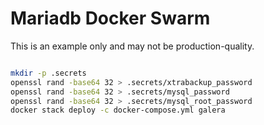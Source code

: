 Mariadb Docker Swarm
============

This is an example only and may not be production-quality.

```sh

mkdir -p .secrets
openssl rand -base64 32 > .secrets/xtrabackup_password
openssl rand -base64 32 > .secrets/mysql_password
openssl rand -base64 32 > .secrets/mysql_root_password
docker stack deploy -c docker-compose.yml galera

```
